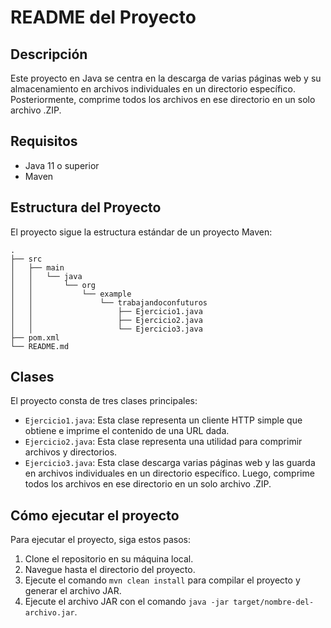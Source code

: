 # README del Proyecto

## Descripción

Este proyecto en Java se centra en la descarga de varias páginas web y su almacenamiento en archivos individuales en un directorio específico. Posteriormente, comprime todos los archivos en ese directorio en un solo archivo .ZIP.

## Requisitos

- Java 11 o superior
- Maven

## Estructura del Proyecto

El proyecto sigue la estructura estándar de un proyecto Maven:

```
.
├── src
│   ├── main
│   │   └── java
│   │       └── org
│   │           └── example
│   │               └── trabajandoconfuturos
│   │                   ├── Ejercicio1.java
│   │                   ├── Ejercicio2.java
│   │                   └── Ejercicio3.java
├── pom.xml
└── README.md
```

## Clases

El proyecto consta de tres clases principales:

- `Ejercicio1.java`: Esta clase representa un cliente HTTP simple que obtiene e imprime el contenido de una URL dada.
- `Ejercicio2.java`: Esta clase representa una utilidad para comprimir archivos y directorios.
- `Ejercicio3.java`: Esta clase descarga varias páginas web y las guarda en archivos individuales en un directorio específico. Luego, comprime todos los archivos en ese directorio en un solo archivo .ZIP.

## Cómo ejecutar el proyecto

Para ejecutar el proyecto, siga estos pasos:

1. Clone el repositorio en su máquina local.
2. Navegue hasta el directorio del proyecto.
3. Ejecute el comando `mvn clean install` para compilar el proyecto y generar el archivo JAR.
4. Ejecute el archivo JAR con el comando `java -jar target/nombre-del-archivo.jar`.
